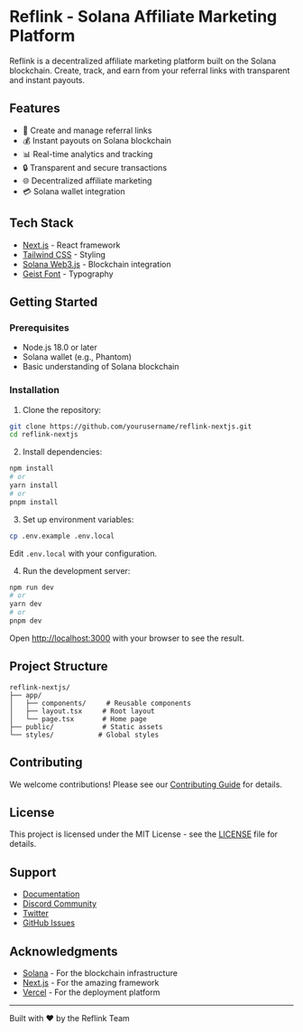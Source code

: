 # Reflink - Solana Affiliate Marketing Platform

Reflink is a decentralized affiliate marketing platform built on the Solana blockchain. Create, track, and earn from your referral links with transparent and instant payouts.

## Features

- 🔗 Create and manage referral links
- 💰 Instant payouts on Solana blockchain
- 📊 Real-time analytics and tracking
- 🔒 Transparent and secure transactions
- 🌐 Decentralized affiliate marketing
- 💳 Solana wallet integration

## Tech Stack

- [Next.js](https://nextjs.org) - React framework
- [Tailwind CSS](https://tailwindcss.com) - Styling
- [Solana Web3.js](https://solana-labs.github.io/solana-web3.js/) - Blockchain integration
- [Geist Font](https://vercel.com/font) - Typography

## Getting Started

### Prerequisites

- Node.js 18.0 or later
- Solana wallet (e.g., Phantom)
- Basic understanding of Solana blockchain

### Installation

1. Clone the repository:

```bash
git clone https://github.com/yourusername/reflink-nextjs.git
cd reflink-nextjs
```

2. Install dependencies:

```bash
npm install
# or
yarn install
# or
pnpm install
```

3. Set up environment variables:

```bash
cp .env.example .env.local
```

Edit `.env.local` with your configuration.

4. Run the development server:

```bash
npm run dev
# or
yarn dev
# or
pnpm dev
```

Open [http://localhost:3000](http://localhost:3000) with your browser to see the result.

## Project Structure

```
reflink-nextjs/
├── app/
│   ├── components/     # Reusable components
│   ├── layout.tsx     # Root layout
│   └── page.tsx       # Home page
├── public/            # Static assets
└── styles/           # Global styles
```

## Contributing

We welcome contributions! Please see our [Contributing Guide](CONTRIBUTING.md) for details.

## License

This project is licensed under the MIT License - see the [LICENSE](LICENSE) file for details.

## Support

- [Documentation](https://docs.reflink.com)
- [Discord Community](https://discord.gg/reflink)
- [Twitter](https://twitter.com/reflink)
- [GitHub Issues](https://github.com/yourusername/reflink-nextjs/issues)

## Acknowledgments

- [Solana](https://solana.com) - For the blockchain infrastructure
- [Next.js](https://nextjs.org) - For the amazing framework
- [Vercel](https://vercel.com) - For the deployment platform

---

Built with ❤️ by the Reflink Team
